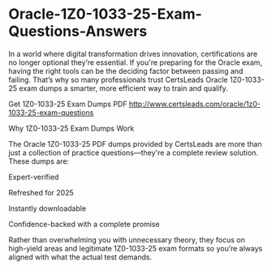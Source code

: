 # Oracle-1Z0-1033-25-Exam-Questions-Answers
In a world where digital transformation drives innovation, certifications are no longer optional they’re essential. If you're preparing for the Oracle exam, having the right tools can be the deciding factor between passing and failing. That’s why so many professionals trust CertsLeads Oracle 1Z0-1033-25 exam dumps a smarter, more efficient way to train and qualify.

Get 1Z0-1033-25 Exam Dumps PDF http://www.certsleads.com/oracle/1z0-1033-25-exam-questions

Why 1Z0-1033-25 Exam Dumps Work

The Oracle 1Z0-1033-25 PDF dumps provided by CertsLeads are more than just a collection of practice questions—they're a complete review solution. These dumps are:

Expert-verified

Refreshed for 2025

Instantly downloadable

 Confidence-backed with a complete promise

Rather than overwhelming you with unnecessary theory, they focus on high-yield areas and legitimate 1Z0-1033-25 exam formats so you’re always aligned with what the actual test demands.

 
